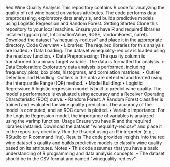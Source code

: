 Red Wine Quality Analysis
This repository contains R code for analyzing the quality of red wine based on various attributes. The code performs data preprocessing, exploratory data analysis, and builds predictive models using Logistic Regression and Random Forest.
Getting Started
 		Clone this repository to your local machine.
 		Ensure you have R and required libraries installed (ggcorrplot, InformationValue, ROSE, randomForest, caret).
 		Download the dataset "winequality-red.csv" and place it in the appropriate directory.
Code Overview
• Libraries: The required libraries for this analysis are loaded.
• Data Loading: The dataset winequality-red.csv is loaded using the read.csv function.
• Data Preprocessing: The quality column is transformed to a binary target variable. The data is formatted for analysis.
• Data Exploration: Exploratory data analysis is performed, including frequency plots, box plots, histograms, and correlation matrices.
• Outlier Detection and Handling: Outliers in the data are detected and treated using the Interquartile Range (IQR) method.
• Model Building:
• Logistic Regression: A logistic regression model is built to predict wine quality. The model's performance is evaluated using accuracy and a Receiver Operating Characteristic (ROC) curve.
• Random Forest: A Random Forest classifier is trained and evaluated for wine quality prediction. The accuracy of the model is computed, and an ROC curve is plotted.
• Variable Importance: For the Logistic Regression model, the importance of variables is analyzed using the varImp function.
Usage
 		Ensure you have R and the required libraries installed.
 		Download the dataset "winequality-red.csv" and place it in the repository directory.
 		Run the R script using an R interpreter (e.g., RStudio or R command line).
Results
The code provides insights into the red wine dataset's quality and builds predictive models to classify wine quality based on its attributes.
Notes
• This code assumes that you have a basic understanding of R programming and data analysis concepts.
• The dataset should be in the CSV format and named "winequality-red.csv".
